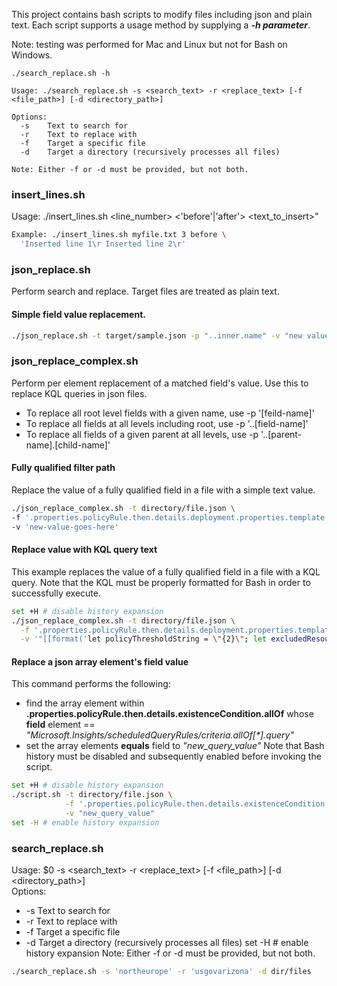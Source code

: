 This project contains bash scripts to modify files including json and plain text. Each script supports a usage method by supplying a ***-h parameter***.

Note: testing was performed for Mac and Linux but not for Bash on Windows.
```
./search_replace.sh -h

Usage: ./search_replace.sh -s <search_text> -r <replace_text> [-f <file_path>] [-d <directory_path>]

Options:
  -s    Text to search for
  -r    Text to replace with
  -f    Target a specific file
  -d    Target a directory (recursively processes all files)

Note: Either -f or -d must be provided, but not both.
```

### insert_lines.sh
Usage: ./insert_lines.sh <file> <line_number> <'before'|'after'> <text_to_insert>"<br>

```bash
Example: ./insert_lines.sh myfile.txt 3 before \
  'Inserted line 1\r Inserted line 2\r'
````

### json_replace.sh
Perform search and replace. Target files are treated as plain text.

#### Simple field value replacement.
```bash
./json_replace.sh -t target/sample.json -p "..inner.name" -v "new value"
```

### json_replace_complex.sh
Perform per element replacement of a matched field's value. Use this to replace KQL queries in json files.
- To replace all root level fields with a given name, use -p '[feild-name]'
- To replace all fields at all levels including root, use -p '..[field-name]'
- To replace all fields of a given parent at all levels, use -p '..[parent-name].[child-name]'

#### Fully qualified filter path
Replace the value of a fully qualified field in a file with a simple text value.
``` bash
./json_replace_complex.sh -t directory/file.json \ 
-f '.properties.policyRule.then.details.deployment.properties.template.resources[1].properties.template.resources[0].properties.criteria.allOf[0].query' \
-v 'new-value-goes-here'
```

#### Replace value with KQL query text
This example replaces the value of a fully qualified field in a file with a KQL query. Note that the KQL must be properly formatted for Bash in order to successfully execute.
```bash
set +H # disable history expansion
./json_replace_complex.sh -t directory/file.json \
  -f '.properties.policyRule.then.details.deployment.properties.template.resources[1].properties.template.resources[0].properties.criteria.allOf[0].query' \
  -v '"[[format('let policyThresholdString = \"{2}\"; let excludedResources = (arg(\"\").resources | where type =~ \"Microsoft.Compute/virtualMachines\" | project _ResourceId = id, tags | where parse_json(tostring(tags.[\"{0}\"])) in~ (\"{1}\")); let excludedVMSSNodes = (arg(\"\").resources | where type =~ \"Microsoft.Compute/virtualMachines\" | extend isVMSS = isnotempty(properties.virtualMachineScaleSet) | where isVMSS | project id, name); let overridenResource = (arg(\"\").resources | where type =~ \"Microsoft.Compute/virtualMachines\" | project _ResourceId = tolower(id), tags | where tags contains \"_amba-ReadLatencyMs-Data-threshold-Override_\"); InsightsMetrics | where _ResourceId has \"Microsoft.Compute/virtualMachines\" | where _ResourceId !in~ (excludedResources) | where _ResourceId !in~ (excludedVMSSNodes) | where Origin == \"vm.azm.ms\" | where Namespace == \"LogicalDisk\" and Name == \"ReadLatencyMs\" | extend Disk=tostring(todynamic(Tags)[\"vm.azm.ms/mountId\"]) | where Disk !in (\"C:\", \"/\") | summarize AggregatedValue = avg(Val) by bin(TimeGenerated, 15m), Computer, _ResourceId, Disk | join hint.remote=left kind=leftouter overridenResource on _ResourceId | project-away _ResourceId1 | extend appliedThresholdString = iif(tags contains \"_amba-ReadLatencyMs-Data-threshold-Override_\", tostring(tags.[\"_amba-ReadLatencyMs-Data-threshold-Override_\"]), policyThresholdString) | extend appliedThreshold = toint(appliedThresholdString) | where AggregatedValue > appliedThreshold | project TimeGenerated, Computer, _ResourceId, Disk, AggregatedValue', parameters('MonitorDisableTagName'), join(parameters('MonitorDisableTagValues'), '\",\"'), parameters('threshold'))]"
```

#### Replace a json array element's field value
This command performs the following:
- find the array element within **.properties.policyRule.then.details.existenceCondition.allOf** whose **field** element == *"Microsoft.Insights/scheduledQueryRules/criteria.allOf[\*].query"*
- set the array elements **equals** field to *"new_query_value"*
Note that Bash history must be disabled and subsequently enabled before invoking the script.

```bash
set +H # disable history expansion
./script.sh -t directory/file.json \
            -f '.properties.policyRule.then.details.existenceCondition.allOf[] | select(.field == "Microsoft.Insights/scheduledQueryRules/criteria.allOf[*].query") | .equals' \
            -v "new_query_value"
set -H # enable history expansion
```


### search_replace.sh
Usage: $0 -s <search_text> -r <replace_text> [-f <file_path>] [-d <directory_path>]<br/>
Options:
- -s    Text to search for
- -r    Text to replace with
- -f    Target a specific file
- -d    Target a directory (recursively processes all files)
set -H # enable history expansion
Note: Either -f or -d must be provided, but not both.

```bash
./search_replace.sh -s 'northeurope' -r 'usgovarizona' -d dir/files
```
